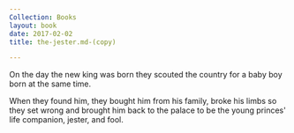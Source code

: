 ```yaml
---
Collection: Books
layout: book
date: 2017-02-02
title: the-jester.md-(copy)

---
```

On the day the new king was born they scouted the country for a baby boy born at the same time.

When they found him, they bought him from his family, broke his limbs so they set wrong and brought him back to the palace to be the young princes' life companion, jester, and fool.